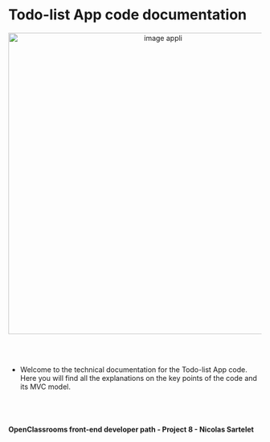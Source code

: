 # Todo-list App code documentation

<p align="center">
  <img src="img/accueil_appli.png" width="600" title="image appli">
</p>

<br></br>
* Welcome to the technical documentation for the Todo-list App code. Here you will find all the explanations on the key points of the code and its MVC model.

<br></br>
#### OpenClassrooms front-end developer path - Project 8 - Nicolas Sartelet